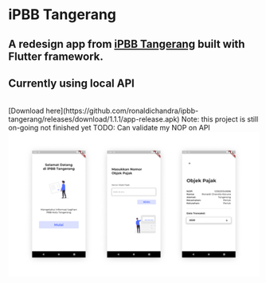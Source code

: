 # iPBB Tangerang

## A redesign app from [iPBB Tangerang](https://play.google.com/store/apps/details?id=com.opensipkd.ipbb_tgr&hl=en&gl=US) built with Flutter framework.
## Currently using local API

<br>
[Download here](https://github.com/ronaldichandra/ipbb-tangerang/releases/download/1.1.1/app-release.apk)
Note: this project is still on-going not finished yet
TODO: Can validate my NOP on API
<br>
<img src="https://raw.githubusercontent.com/ronaldichandra/ipbb-tangerang/main/screenshots/ss1.png" width="1000">
